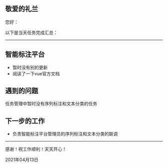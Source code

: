 ## 敬爱的礼兰

您好：

以下是当天任务完成汇总：

---

## 智能标注平台

- 暂时没有别的更新
- 阅读了一下vue官方文档

## 遇到的问题

任务管理中暂时没有序列标注和文本分类的任务

## 下一步的工作

- 负责智能标注平台管理员的序列标注和文本分类的联调

---
感谢！祝工作顺利！天天开心！

2021年04月13日
